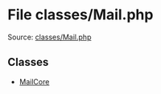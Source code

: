 File classes/Mail.php
=========

Source: [classes/Mail.php](https://github.com/PrestaShop/PrestaShop/blob/1.5.0.15/classes/Mail.php)


Classes
-------

* [MailCore](class.MailCore.md)

